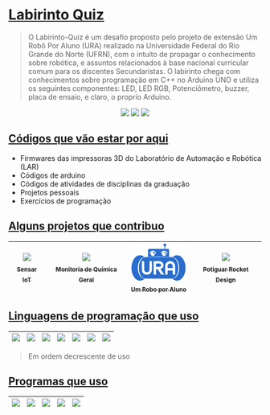 <h1 align="left">
    <a href="https://github.com/Jordaniano/Projeto-URA">Labirinto Quiz</a>
</h1>

> O Labirinto-Quiz é um desafio proposto pelo projeto de extensão Um Robô Por Aluno (URA) realizado na Universidade Federal do Rio Grande do Norte (UFRN), com o intuito de propagar o conhecimento sobre robótica, e assuntos relacionados à base nacional curricular comum para os discentes Secundaristas. 
> O labirinto chega com conhecimentos sobre programação em C++ no Arduino UNO e utiliza os seguintes componentes: LED, LED RGB, Potenciômetro, buzzer, placa de ensaio, e claro, o proprío Arduino.

<div align="center">
  <a href="https://www.instagram.com/pedrofeelippe/"><img src="https://img.shields.io/badge/Instagram-%23E4405F.svg?style=for-the-badge&logo=Instagram&logoColor=white"></a>
  <a href="http://www.pudim.com.br/"><img src="https://img.shields.io/badge/🍮-Pudim-%23E4405F.svg?style=for-the-badge"></a>
  <a href="https://www.linkedin.com/in/pedro-felipe-122931102/"><img src="https://img.shields.io/badge/linkedin-%230077B5.svg?style=for-the-badge&logo=linkedin&logoColor=white"></a>
</div>

<h2 align="left">
    <a href="https://github.com/NeptUser">Códigos que vão estar por aqui</a>
</h2>

- Firmwares das impressoras 3D do Laboratório de Automação e Robótica (LAR)
- Códigos de arduino
- Códigos de atividades de disciplinas da graduação
- Projetos pessoais
- Exercícios de programação

<h2 align="left">
    <a href="https://github.com/NeptUser">Alguns projetos que contribuo</a>
</h2>

[<img src="https://avatars.githubusercontent.com/u/107939788?v=4" width=115><br><sub>Sensar IoT</sub>](.) | [<img src="https://www.instagram.com/p/Cw8AvOmrylQ/?img" width=115><br><sub>Monitoria de Química Geral</sub>](https://www.instagram.com/mqgect/) | [<img src="https://github.com/Natalnet/ura-codes/blob/master/imagens/ura.png" width=115><br><sub>Um Robo por Aluno</sub>](https://github.com/Natalnet/ura-codes#um-rob%C3%B4-por-aluno) | [<img src="https://media.licdn.com/dms/image/C510BAQGgEaNxFpSBTQ/company-logo_200_200/0/1519942224527?e=1705536000&v=beta&t=qnjBdz8mouD38gZ9ey12csys32_Bk5ca_yGBTa43bAs" width=115><br><sub>Potiguar Rocket Design</sub>](https://www.linkedin.com/company/potiguarrocketdesign/) |
| :---: | :---: | :---: | :---: |

<h2 align="left">
    <a href="https://github.com/NeptUser">Linguagens de programação que uso</a>
</h2>

<img src="https://cdn.jsdelivr.net/gh/devicons/devicon/icons/arduino/arduino-original.svg" width=115>| <img src="https://cdn.jsdelivr.net/gh/devicons/devicon/icons/cplusplus/cplusplus-original.svg" width=115> | <img src="https://cdn.jsdelivr.net/gh/devicons/devicon/icons/python/python-original.svg" width=115> | <img src="https://cdn.jsdelivr.net/gh/devicons/devicon/icons/javascript/javascript-original.svg" width=115> | <img src="https://cdn.jsdelivr.net/gh/devicons/devicon/icons/java/java-original.svg" width=115> | <img src="https://cdn.jsdelivr.net/gh/devicons/devicon/icons/latex/latex-original.svg" width=115> | <img src="https://cdn.jsdelivr.net/gh/devicons/devicon/icons/dart/dart-original.svg" width=115>
| :---: | :---: | :---: | :---: | :---: | :---: | :---: |

> Em ordem decrescente de uso

<h2 align="left">
    <a href="https://github.com/NeptUser">Programas que uso</a>
</h2>

<img src="https://camo.githubusercontent.com/5fa137d222dde7b69acd22c6572a065ce3656e6ffa1f5e88c1b5c7a935af3cc6/68747470733a2f2f63646e2e6a7364656c6976722e6e65742f67682f64657669636f6e732f64657669636f6e2f69636f6e732f7673636f64652f7673636f64652d6f726967696e616c2e737667" width=115>| <img src="https://seeklogo.com/images/A/autodesk-fusion-360-logo-7F72A76397-seeklogo.com.png" width=115> | <img src="https://img.utdstc.com/icon/97a/a5e/97aa5e531fee9e0b18d7028609d091062db6e392c49e45859ba0aeeeb118eae4:200" width=115> | <img src="https://brandslogos.com/wp-content/uploads/images/large/arduino-logo-1.png" width=115> | <img src="https://cdn.jsdelivr.net/gh/devicons/devicon/icons/photoshop/photoshop-plain.svg" width=115> |
| :---: | :---: | :---: | :---: | :---: |
